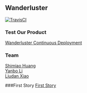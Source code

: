 Wanderluster
------------
[![TravisCI](https://travis-ci.org/wanderlusterCornellTech/wanderluster-ios.svg?branch=master)](https://travis-ci.org/wanderlusterCornellTech/wanderluster-ios)
### Test Our Product
[Wanderluster Continuous Deployment](https://betas.to/fESw4x5z)
### Team
[Shimiao Huang](https://github.com/liudan30/cs5356/blob/master/people/shimiao-huang.md)  
[Yanbo Li](https://github.com/liudan30/cs5356/blob/master/people/yanbo-li.md)   
[Liudan Xiao](https://github.com/liudan30/cs5356/blob/master/people/liudan-xiao.md)

###First Story
[First Story](/First-Story)  

